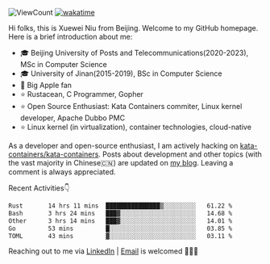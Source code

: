 ![ViewCount](https://views.whatilearened.today/views/github/<justxuewei>/<justxuewei>.svg) [![wakatime](https://wakatime.com/badge/user/018eae19-2c35-4919-be43-56bc26b446d9.svg)](https://wakatime.com/@018eae19-2c35-4919-be43-56bc26b446d9)

Hi folks, this is Xuewei Niu from Beijing. Welcome to my GitHub homepage.
Here is a brief introduction about me:

- 🎓 Beijing University of Posts and Telecommunications(2020-2023), MSc in Computer Science
- 🎓 University of Jinan(2015-2019), BSc in Computer Science
- 📱 Big Apple fan
- ⭐️ Rustacean, C Programmer, Gopher
- ⭐️ Open Source Enthusiast: Kata Containers commiter, Linux kernel developer, Apache Dubbo PMC
- ⭐ Linux kernel (in virtualization), container technologies, cloud-native

As a developer and open-source enthusiast, I am actively hacking on
[kata-containers/kata-containers](https://github.com/kata-containers/kata-containers). Posts about development and other topics
(with the vast majority in Chinese🇨🇳) are updated on [my blog](https://nxw.name). Leaving a
comment is always appreciated.

Recent Activities👇

<!--START_SECTION:waka-->

```txt
Rust       14 hrs 11 mins  ███████████████▒░░░░░░░░░   61.22 %
Bash       3 hrs 24 mins   ███▓░░░░░░░░░░░░░░░░░░░░░   14.68 %
Other      3 hrs 14 mins   ███▓░░░░░░░░░░░░░░░░░░░░░   14.01 %
Go         53 mins         █░░░░░░░░░░░░░░░░░░░░░░░░   03.85 %
TOML       43 mins         ▓░░░░░░░░░░░░░░░░░░░░░░░░   03.11 %
```

<!--END_SECTION:waka-->

Reaching out to me via [LinkedIn](https://www.linkedin.com/in/justxuewei) | [Email](mailto:justxuewei@apache.org) is welcomed 🤟🤟🤟
